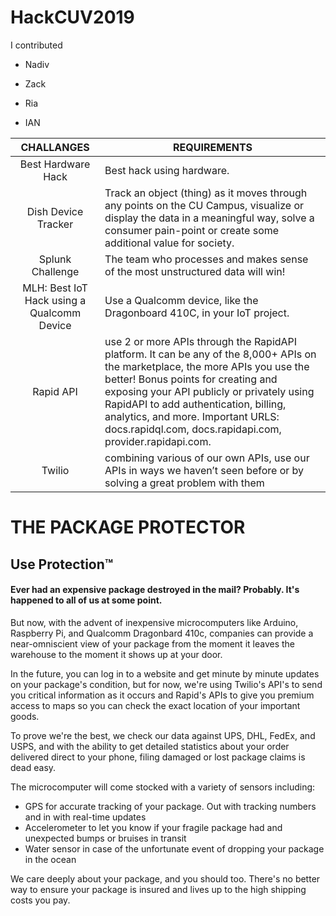 # HackCUV2019

I contributed
- Nadiv
* Zack
- Ria
* IAN


| **CHALLANGES**                 | **REQUIREMENTS** |
|:----------------------:|--------------|
| Best Hardware Hack | Best hack using hardware. |
| Dish Device Tracker | Track an object (thing) as it moves through any points on the CU Campus, visualize or display the data in a meaningful way, solve a consumer pain-point or create some additional value for society. |
| Splunk Challenge | The team who processes and makes sense of the most unstructured data will win! |
| MLH: Best IoT Hack using a Qualcomm Device | Use a Qualcomm device, like the Dragonboard 410C, in your IoT project. |
| Rapid API |  use 2 or more APIs through the RapidAPI platform. It can be any of the 8,000+ APIs on the marketplace, the more APIs you use the better! Bonus points for creating and exposing your API publicly or privately using RapidAPI to add authentication, billing, analytics, and more. Important URLS: docs.rapidql.com, docs.rapidapi.com, provider.rapidapi.com.|
| Twilio | combining various of our own APIs, use our APIs in ways we haven’t seen before or by solving a great problem with them |




# **THE PACKAGE PROTECTOR**

## Use Protection™



#### Ever had an expensive package destroyed in the mail? Probably. It's happened to all of us at some point. 

But now, with the advent of inexpensive microcomputers like Arduino, Raspberry Pi, and Qualcomm Dragonbard 410c, companies can provide a near-omniscient view of your package from the moment it leaves the warehouse to the moment it shows up at your door.

In the future, you can log in to a website and get minute by minute updates on your package's condition, but for now, we're using Twilio's API's to send you critical information as it occurs and Rapid's APIs to give you premium access to maps so you can check the exact location of your important goods.

To prove we're the best, we check our data against UPS, DHL, FedEx, and USPS, and with the ability to get detailed statistics about your order delivered direct to your phone, filing damaged or lost package claims is dead easy.

The microcomputer will come stocked with a variety of sensors including:
* GPS for accurate tracking of your package. Out with tracking numbers and in with real-time updates
* Accelerometer to let you know if your fragile package had and unexpected bumps or bruises in transit
* Water sensor in case of the unfortunate event of dropping your package in the ocean

We care deeply about your package, and you should too. There's no better way to ensure your package is insured and lives up to the high shipping costs you pay.

